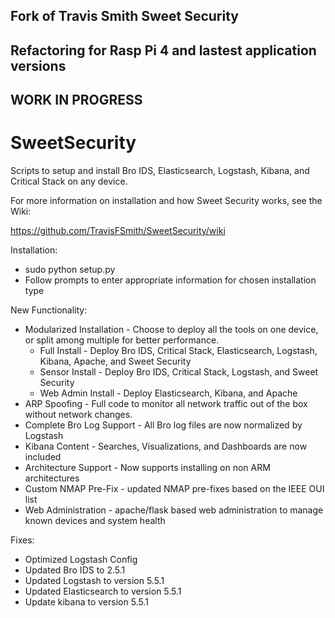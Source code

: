 
## Fork of Travis Smith Sweet Security
## Refactoring for Rasp Pi 4 and lastest application versions
## WORK IN PROGRESS

# SweetSecurity

Scripts to setup and install Bro IDS, Elasticsearch, Logstash, Kibana, and Critical Stack on any device.

For more information on installation and how Sweet Security works, see the Wiki:

https://github.com/TravisFSmith/SweetSecurity/wiki

Installation:
  * sudo python setup.py
  * Follow prompts to enter appropriate information for chosen installation type

New Functionality:
  * Modularized Installation - Choose to deploy all the tools on one device, or split among multiple for better performance. 
    * Full Install - Deploy Bro IDS, Critical Stack, Elasticsearch, Logstash, Kibana, Apache, and Sweet Security
    * Sensor Install - Deploy Bro IDS, Critical Stack, Logstash, and Sweet Security
    * Web Admin Install - Deploy Elasticsearch, Kibana, and Apache
  * ARP Spoofing - Full code to monitor all network traffic out of the box without network changes. 
  * Complete Bro Log Support - All Bro log files are now normalized by Logstash
  * Kibana Content - Searches, Visualizations, and Dashboards are now included
  * Architecture Support - Now supports installing on non ARM architectures
  * Custom NMAP Pre-Fix - updated NMAP pre-fixes based on the IEEE OUI list
  * Web Administration - apache/flask based web administration to manage known devices and system health

Fixes:
  * Optimized Logstash Config
  * Updated Bro IDS to 2.5.1
  * Updated Logstash to version 5.5.1
  * Updated Elasticsearch to version 5.5.1
  * Update kibana to version 5.5.1


